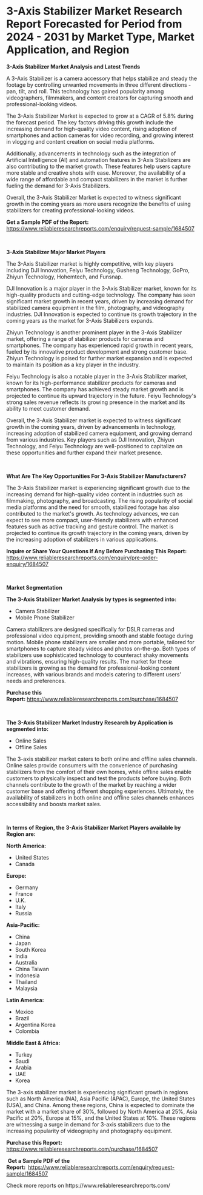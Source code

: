 <p><h1>3-Axis Stabilizer Market Research Report Forecasted for Period from 2024 -  2031 by Market Type, Market Application, and Region</h1></p><p><strong>3-Axis Stabilizer Market Analysis and Latest Trends</strong></p>
<p><p>A 3-Axis Stabilizer is a camera accessory that helps stabilize and steady the footage by controlling unwanted movements in three different directions - pan, tilt, and roll. This technology has gained popularity among videographers, filmmakers, and content creators for capturing smooth and professional-looking videos.</p><p>The 3-Axis Stabilizer Market is expected to grow at a CAGR of 5.8% during the forecast period. The key factors driving this growth include the increasing demand for high-quality video content, rising adoption of smartphones and action cameras for video recording, and growing interest in vlogging and content creation on social media platforms.</p><p>Additionally, advancements in technology such as the integration of Artificial Intelligence (AI) and automation features in 3-Axis Stabilizers are also contributing to the market growth. These features help users capture more stable and creative shots with ease. Moreover, the availability of a wide range of affordable and compact stabilizers in the market is further fueling the demand for 3-Axis Stabilizers.</p><p>Overall, the 3-Axis Stabilizer Market is expected to witness significant growth in the coming years as more users recognize the benefits of using stabilizers for creating professional-looking videos.</p></p>
<p><strong>Get a Sample PDF of the Report:&nbsp;</strong> <a href="https://www.reliableresearchreports.com/enquiry/request-sample/1684507">https://www.reliableresearchreports.com/enquiry/request-sample/1684507</a></p>
<p>&nbsp;</p>
<p><strong>3-Axis Stabilizer Major Market Players</strong></p>
<p><p>The 3-Axis Stabilizer market is highly competitive, with key players including DJI Innovation, Feiyu Technology, Gusheng Technology, GoPro, Zhiyun Technology, Hohemtech, and Funsnap. </p><p>DJI Innovation is a major player in the 3-Axis Stabilizer market, known for its high-quality products and cutting-edge technology. The company has seen significant market growth in recent years, driven by increasing demand for stabilized camera equipment in the film, photography, and videography industries. DJI Innovation is expected to continue its growth trajectory in the coming years as the market for 3-Axis Stabilizers expands.</p><p>Zhiyun Technology is another prominent player in the 3-Axis Stabilizer market, offering a range of stabilizer products for cameras and smartphones. The company has experienced rapid growth in recent years, fueled by its innovative product development and strong customer base. Zhiyun Technology is poised for further market expansion and is expected to maintain its position as a key player in the industry.</p><p>Feiyu Technology is also a notable player in the 3-Axis Stabilizer market, known for its high-performance stabilizer products for cameras and smartphones. The company has achieved steady market growth and is projected to continue its upward trajectory in the future. Feiyu Technology's strong sales revenue reflects its growing presence in the market and its ability to meet customer demand.</p><p>Overall, the 3-Axis Stabilizer market is expected to witness significant growth in the coming years, driven by advancements in technology, increasing adoption of stabilized camera equipment, and growing demand from various industries. Key players such as DJI Innovation, Zhiyun Technology, and Feiyu Technology are well-positioned to capitalize on these opportunities and further expand their market presence.</p></p>
<p>&nbsp;</p>
<p><strong>What Are The Key Opportunities For 3-Axis Stabilizer Manufacturers?</strong></p>
<p><p>The 3-Axis Stabilizer market is experiencing significant growth due to the increasing demand for high-quality video content in industries such as filmmaking, photography, and broadcasting. The rising popularity of social media platforms and the need for smooth, stabilized footage has also contributed to the market's growth. As technology advances, we can expect to see more compact, user-friendly stabilizers with enhanced features such as active tracking and gesture control. The market is projected to continue its growth trajectory in the coming years, driven by the increasing adoption of stabilizers in various applications.</p></p>
<p><strong>Inquire or Share Your Questions If Any Before Purchasing This Report:</strong> <a href="https://www.reliableresearchreports.com/enquiry/pre-order-enquiry/1684507">https://www.reliableresearchreports.com/enquiry/pre-order-enquiry/1684507</a></p>
<p>&nbsp;</p>
<p><strong>Market Segmentation</strong></p>
<p><strong>The 3-Axis Stabilizer Market Analysis by types is segmented into:</strong></p>
<p><ul><li>Camera Stabilizer</li><li>Mobile Phone Stabilizer</li></ul></p>
<p><p>Camera stabilizers are designed specifically for DSLR cameras and professional video equipment, providing smooth and stable footage during motion. Mobile phone stabilizers are smaller and more portable, tailored for smartphones to capture steady videos and photos on-the-go. Both types of stabilizers use sophisticated technology to counteract shaky movements and vibrations, ensuring high-quality results. The market for these stabilizers is growing as the demand for professional-looking content increases, with various brands and models catering to different users' needs and preferences.</p></p>
<p><strong>Purchase this Report:&nbsp;</strong><a href="https://www.reliableresearchreports.com/purchase/1684507">https://www.reliableresearchreports.com/purchase/1684507</a></p>
<p>&nbsp;</p>
<p><strong>The 3-Axis Stabilizer Market Industry Research by Application is segmented into:</strong></p>
<p><ul><li>Online Sales</li><li>Offline Sales</li></ul></p>
<p><p>The 3-axis stabilizer market caters to both online and offline sales channels. Online sales provide consumers with the convenience of purchasing stabilizers from the comfort of their own homes, while offline sales enable customers to physically inspect and test the products before buying. Both channels contribute to the growth of the market by reaching a wider customer base and offering different shopping experiences. Ultimately, the availability of stabilizers in both online and offline sales channels enhances accessibility and boosts market sales.</p></p>
<p>&nbsp;</p>
<p><strong>In terms of Region, the 3-Axis Stabilizer Market Players available by Region are:</strong></p>
<p>
    <p> <strong> North America: </strong>
        <ul>
            <li>United States</li>
            <li>Canada</li>
        </ul>
        </p> 
    <p> <strong> Europe: </strong>
        <ul>
            <li>Germany</li>
            <li>France</li>
            <li>U.K.</li>
            <li>Italy</li>
            <li>Russia</li>
        </ul>
        </p> 
    <p> <strong> Asia-Pacific: </strong>
        <ul>
            <li>China</li>
            <li>Japan</li>
            <li>South Korea</li>
            <li>India</li>
            <li>Australia</li>
            <li>China Taiwan</li>
            <li>Indonesia</li>
            <li>Thailand</li>
            <li>Malaysia</li>
        </ul>
        </p> 
    <p> <strong> Latin America: </strong>
        <ul>
            <li>Mexico</li>
            <li>Brazil</li>
            <li>Argentina Korea</li>
            <li>Colombia</li>
        </ul>
        </p> 
    <p> <strong> Middle East & Africa: </strong>
        <ul>
            <li>Turkey</li>
            <li>Saudi</li>
            <li>Arabia</li>
            <li>UAE</li>
            <li>Korea</li>
        </ul>
    </p>
    </p>
<p><p>The 3-axis stabilizer market is experiencing significant growth in regions such as North America (NA), Asia Pacific (APAC), Europe, the United States (USA), and China. Among these regions, China is expected to dominate the market with a market share of 30%, followed by North America at 25%, Asia Pacific at 20%, Europe at 15%, and the United States at 10%. These regions are witnessing a surge in demand for 3-axis stabilizers due to the increasing popularity of videography and photography equipment.</p></p>
<p><strong>Purchase this Report: </strong><a href="https://www.reliableresearchreports.com/purchase/1684507">https://www.reliableresearchreports.com/purchase/1684507</a></p>
<p>&nbsp;<strong>Get a Sample PDF of the Report:&nbsp;&nbsp;</strong><a href="https://www.reliableresearchreports.com/enquiry/request-sample/1684507">https://www.reliableresearchreports.com/enquiry/request-sample/1684507</a></p>
<p><strong></strong></p>
<p>Check more reports on https://www.reliableresearchreports.com/</p>